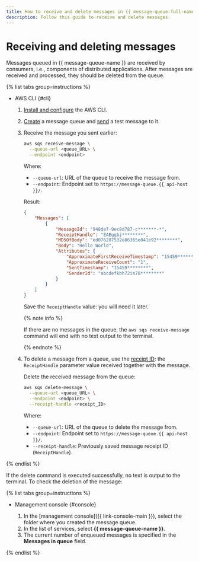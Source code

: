 ```yaml
---
title: How to receive and delete messages in {{ message-queue-full-name }}
description: Follow this guide to receive and delete messages.
---
```


# Receiving and deleting messages

Messages queued in {{ message-queue-name }} are received by consumers, i.e., components of distributed applications. After messages are received and processed, they should be deleted from the queue.

{% list tabs group=instructions %}

- AWS CLI {#cli}

  1. [Install and configure](configuring-aws-cli.md) the AWS CLI.
  1. [Create](message-queue-new-queue.md) a message queue and [send](message-queue-send-message.md) a test message to it.
  1. Receive the message you sent earlier:

      ```bash
      aws sqs receive-message \
        --queue-url <queue_URL> \
        --endpoint <endpoint>
      ```

      Where:

      * `--queue-url`: URL of the queue to receive the message from.
      * `--endpoint`: Endpoint set to `https://message-queue.{{ api-host }}/`.

      Result:

      ```json
      {
          "Messages": [
              {
                  "MessageId": "948de7-9ec8d787-c*******-*",
                  "ReceiptHandle": "EAEggbj********",
                  "MD5OfBody": "ed076287532e86365e841e92********",
                  "Body": "Hello World",
                  "Attributes": {
                      "ApproximateFirstReceiveTimestamp": "15459********",
                      "ApproximateReceiveCount": "1",
                      "SentTimestamp": "15459********",
                      "SenderId": "abcdefkbh72is78********"
                  }
              }
          ]
      }
      ```

      Save the `ReceiptHandle` value: you will need it later.

      {% note info %}

      If there are no messages in the queue, the `aws sqs receive-message` command will end with no text output to the terminal.

      {% endnote %}

  1. To delete a message from a queue, use the [receipt ID](../concepts/message.md): the `ReceiptHandle` parameter value received together with the message.

     Delete the received message from the queue:

      ```bash
      aws sqs delete-message \
        --queue-url <queue_URL> \
        --endpoint <endpoint> \
        --receipt-handle <receipt_ID>
      ```

      Where:

      * `--queue-url`: URL of the queue to delete the message from.
      * `--endpoint`: Endpoint set to `https://message-queue.{{ api-host }}/`.
      * `--receipt-handle`: Previously saved message receipt ID (`ReceiptHandle`).

{% endlist %}

If the delete command is executed successfully, no text is output to the terminal. To check the deletion of the message:

{% list tabs group=instructions %}

- Management console {#console}

  1. In the [management console]({{ link-console-main }}), select the folder where you created the message queue.
  1. In the list of services, select **{{ message-queue-name }}**.
  1. The current number of enqueued messages is specified in the **Messages in queue** field.

{% endlist %}
